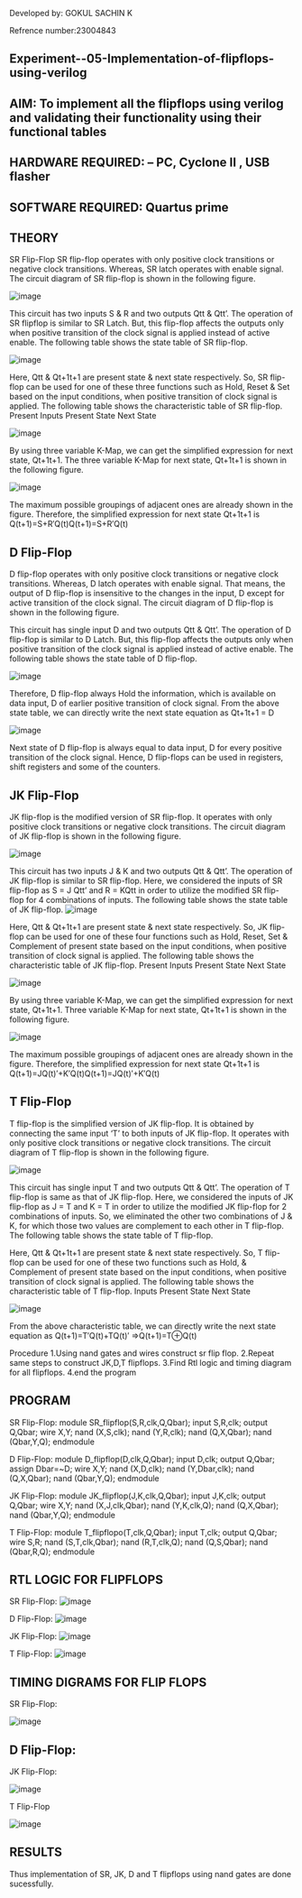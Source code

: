 Developed by: GOKUL SACHIN K

Refrence number:23004843

## Experiment--05-Implementation-of-flipflops-using-verilog
## AIM: To implement all the flipflops using verilog and validating their functionality using their functional tables
## HARDWARE REQUIRED: – PC, Cyclone II , USB flasher
## SOFTWARE REQUIRED: Quartus prime
## THEORY
SR Flip-Flop SR flip-flop operates with only positive clock transitions or negative clock transitions. Whereas, SR latch operates with enable signal. The circuit diagram of SR flip-flop is shown in the following figure.

![image](https://github.com/vksachin2018/Experiment--05-Implementation-of-flipflops-using-verilog/assets/149366019/92231b31-441b-46fa-9887-5d0b4bd6f58a)


This circuit has two inputs S & R and two outputs Qtt & Qtt’. The operation of SR flipflop is similar to SR Latch. But, this flip-flop affects the outputs only when positive transition of the clock signal is applied instead of active enable. The following table shows the state table of SR flip-flop.

![image](https://github.com/vksachin2018/Experiment--05-Implementation-of-flipflops-using-verilog/assets/149366019/20bec932-a650-47a2-934a-bb2eb46b7507)


Here, Qtt & Qt+1t+1 are present state & next state respectively. So, SR flip-flop can be used for one of these three functions such as Hold, Reset & Set based on the input conditions, when positive transition of clock signal is applied. The following table shows the characteristic table of SR flip-flop. Present Inputs Present State Next State

![image](https://github.com/vksachin2018/Experiment--05-Implementation-of-flipflops-using-verilog/assets/149366019/70755256-69aa-4ee5-9403-70c56516941c)

By using three variable K-Map, we can get the simplified expression for next state, Qt+1t+1. The three variable K-Map for next state, Qt+1t+1 is shown in the following figure.

![image](https://github.com/vksachin2018/Experiment--05-Implementation-of-flipflops-using-verilog/assets/149366019/ff67a1e7-5a18-4089-ac5c-fa481f73f904)


The maximum possible groupings of adjacent ones are already shown in the figure. Therefore, the simplified expression for next state Qt+1t+1 is Q(t+1)=S+R′Q(t)Q(t+1)=S+R′Q(t)

## D Flip-Flop
D flip-flop operates with only positive clock transitions or negative clock transitions. Whereas, D latch operates with enable signal. That means, the output of D flip-flop is insensitive to the changes in the input, D except for active transition of the clock signal. The circuit diagram of D flip-flop is shown in the following figure.

This circuit has single input D and two outputs Qtt & Qtt’. The operation of D flip-flop is similar to D Latch. But, this flip-flop affects the outputs only when positive transition of the clock signal is applied instead of active enable. The following table shows the state table of D flip-flop.

![image](https://github.com/vksachin2018/Experiment--05-Implementation-of-flipflops-using-verilog/assets/149366019/62ba308f-38b2-41eb-b0dd-6923854f127d)


Therefore, D flip-flop always Hold the information, which is available on data input, D of earlier positive transition of clock signal. From the above state table, we can directly write the next state equation as Qt+1t+1 = D

![image](https://github.com/vksachin2018/Experiment--05-Implementation-of-flipflops-using-verilog/assets/149366019/19d9583c-da1c-4753-931f-68f9cba6d9c1)

Next state of D flip-flop is always equal to data input, D for every positive transition of the clock signal. Hence, D flip-flops can be used in registers, shift registers and some of the counters.

## JK Flip-Flop
JK flip-flop is the modified version of SR flip-flop. It operates with only positive clock transitions or negative clock transitions. The circuit diagram of JK flip-flop is shown in the following figure.

![image](https://github.com/vksachin2018/Experiment--05-Implementation-of-flipflops-using-verilog/assets/149366019/b7f6de52-afa1-4b84-b62c-db249cb730a5)


This circuit has two inputs J & K and two outputs Qtt & Qtt’. The operation of JK flip-flop is similar to SR flip-flop. Here, we considered the inputs of SR flip-flop as S = J Qtt’ and R = KQtt in order to utilize the modified SR flip-flop for 4 combinations of inputs. The following table shows the state table of JK flip-flop.
![image](https://github.com/vksachin2018/Experiment--05-Implementation-of-flipflops-using-verilog/assets/149366019/a7aea625-f4fe-46aa-92d4-0379b4455c58)


Here, Qtt & Qt+1t+1 are present state & next state respectively. So, JK flip-flop can be used for one of these four functions such as Hold, Reset, Set & Complement of present state based on the input conditions, when positive transition of clock signal is applied. The following table shows the characteristic table of JK flip-flop. Present Inputs Present State Next State

![image](https://github.com/vksachin2018/Experiment--05-Implementation-of-flipflops-using-verilog/assets/149366019/3a0c9641-9fbe-4222-b01f-49c5cfe15516)

By using three variable K-Map, we can get the simplified expression for next state, Qt+1t+1. Three variable K-Map for next state, Qt+1t+1 is shown in the following figure.

![image](https://github.com/vksachin2018/Experiment--05-Implementation-of-flipflops-using-verilog/assets/149366019/598f9bd7-6b67-46e4-a400-652c0867a818)


The maximum possible groupings of adjacent ones are already shown in the figure. Therefore, the simplified expression for next state Qt+1t+1 is Q(t+1)=JQ(t)′+K′Q(t)Q(t+1)=JQ(t)′+K′Q(t)

## T Flip-Flop
T flip-flop is the simplified version of JK flip-flop. It is obtained by connecting the same input ‘T’ to both inputs of JK flip-flop. It operates with only positive clock transitions or negative clock transitions. The circuit diagram of T flip-flop is shown in the following figure.

![image](https://github.com/vksachin2018/Experiment--05-Implementation-of-flipflops-using-verilog/assets/149366019/b5cdf54f-897c-42d4-ad32-e00866058bca)


This circuit has single input T and two outputs Qtt & Qtt’. The operation of T flip-flop is same as that of JK flip-flop. Here, we considered the inputs of JK flip-flop as J = T and K = T in order to utilize the modified JK flip-flop for 2 combinations of inputs. So, we eliminated the other two combinations of J & K, for which those two values are complement to each other in T flip-flop. The following table shows the state table of T flip-flop.

Here, Qtt & Qt+1t+1 are present state & next state respectively. So, T flip-flop can be used for one of these two functions such as Hold, & Complement of present state based on the input conditions, when positive transition of clock signal is applied. The following table shows the characteristic table of T flip-flop. Inputs Present State Next State

![image](https://github.com/vksachin2018/Experiment--05-Implementation-of-flipflops-using-verilog/assets/149366019/44efa94f-b147-436d-a333-6a05339b3739)


From the above characteristic table, we can directly write the next state equation as Q(t+1)=T′Q(t)+TQ(t)′ ⇒Q(t+1)=T⊕Q(t)

Procedure
1.Using nand gates and wires construct sr flip flop. 2.Repeat same steps to construct JK,D,T flipflops. 3.Find Rtl logic and timing diagram for all flipflops. 4.end the program

## PROGRAM
SR Flip-Flop: module SR_flipflop(S,R,clk,Q,Qbar); input S,R,clk; output Q,Qbar; wire X,Y; nand (X,S,clk); nand (Y,R,clk); nand (Q,X,Qbar); nand (Qbar,Y,Q); endmodule

D Flip-Flop: module D_flipflop(D,clk,Q,Qbar); input D,clk; output Q,Qbar; assign Dbar=~D; wire X,Y; nand (X,D,clk); nand (Y,Dbar,clk); nand (Q,X,Qbar); nand (Qbar,Y,Q); endmodule

JK Flip-Flop: module JK_flipflop(J,K,clk,Q,Qbar); input J,K,clk; output Q,Qbar; wire X,Y; nand (X,J,clk,Qbar); nand (Y,K,clk,Q); nand (Q,X,Qbar); nand (Qbar,Y,Q); endmodule

T Flip-Flop: module T_flipflopo(T,clk,Q,Qbar); input T,clk; output Q,Qbar; wire S,R; nand (S,T,clk,Qbar); nand (R,T,clk,Q); nand (Q,S,Qbar); nand (Qbar,R,Q); endmodule

## RTL LOGIC FOR FLIPFLOPS
SR Flip-Flop:
![image](https://github.com/vksachin2018/Experiment--05-Implementation-of-flipflops-using-verilog/assets/149366019/fabe28da-bcc8-46e3-bf1d-201d51ed08b0)



D Flip-Flop:
![image](https://github.com/vksachin2018/Experiment--05-Implementation-of-flipflops-using-verilog/assets/149366019/8d5f6f75-c6ad-4b26-97fc-96067c6cc7f3)



JK Flip-Flop:
![image](https://github.com/vksachin2018/Experiment--05-Implementation-of-flipflops-using-verilog/assets/149366019/9bfd0798-e334-4dbd-b35b-e454cad3fed1)



T Flip-Flop:
![image](https://github.com/vksachin2018/Experiment--05-Implementation-of-flipflops-using-verilog/assets/149366019/6a256e80-9522-450c-af46-b0a31345b7a1)




## TIMING DIGRAMS FOR FLIP FLOPS
SR Flip-Flop:

![image](https://github.com/vksachin2018/Experiment--05-Implementation-of-flipflops-using-verilog/assets/149366019/1c10251f-86c8-49dc-9e05-a457017af976)


## D Flip-Flop:


JK Flip-Flop:

![image](https://github.com/vksachin2018/Experiment--05-Implementation-of-flipflops-using-verilog/assets/149366019/6dde2593-db4c-4f8d-8da2-ea87ca454fd8)


T Flip-Flop

![image](https://github.com/vksachin2018/Experiment--05-Implementation-of-flipflops-using-verilog/assets/149366019/3b8c16ce-5308-4f03-924c-f27ee1bdd669)

## RESULTS
Thus implementation of SR, JK, D and T flipflops using nand gates are done sucessfully.


